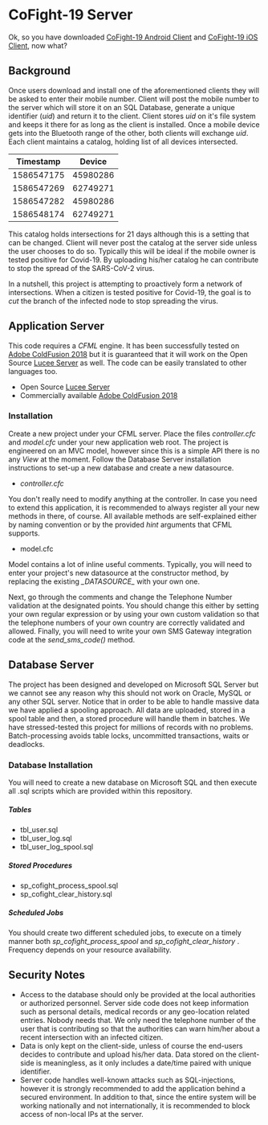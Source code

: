 
# CoFight-19 Server
Ok, so you have downloaded [CoFight-19 Android Client](https://github.com/CoFight-19/cofight-android "CoFight-19 Android Client") and [CoFight-19 iOS Client](https://github.com/CoFight-19/cofight-ios "CoFight-19 iOS Client"), now what?

## Background
Once users download and install one of the aforementioned clients they will be asked to enter their mobile number. Client will post the mobile number to the server which will store it on an SQL Database, generate a unique identifier (_uid_) and return it to the client. Client stores _uid_ on it's file system and keeps it there for as long as the client is installed. Once a mobile device gets into the Bluetooth range of the other, both clients will exchange _uid_. Each client maintains a catalog, holding list of all devices intersected.

Timestamp  | Device 
---------- | ------------- 
1586547175 | 45980286 
1586547269 | 62749271 
1586547282 | 45980286 
1586548174 | 62749271 

This catalog holds intersections for 21 days although this is a setting that can be changed. Client will never post the catalog at the server side unless the user chooses to do so. Typically this will be ideal if the mobile owner is tested positive for Covid-19. By uploading his/her catalog he can contribute to stop the spread of the SARS-CoV-2 virus.

In a nutshell, this project is attempting to proactively form a network of intersections. When a citizen is tested positive for Covid-19, the goal is to _cut_ the branch of the infected node to stop spreading the virus.


## Application Server

This code requires a _CFML_ engine. It has been successfully tested on [Adobe ColdFusion 2018](https://www.adobe.com/products/coldfusion-family.html "Adobe ColdFusion 2018")  but it is guaranteed that it will work on the Open Source [Lucee Server](https://lucee.org/ "Lucee Server") as well. The code can be easily translated to other languages too.

* Open Source [Lucee Server](https://lucee.org/ "Lucee Server")
* Commercially available [Adobe ColdFusion 2018](https://www.adobe.com/products/coldfusion-family.html "Adobe ColdFusion 2018")

### Installation
Create a new project under your CFML server. Place the files _controller.cfc_ and _model.cfc_ under your new application web root. The project is engineered on an MVC model, however since this is a simple API there is no any _View_ at the moment. Follow the Database Server installation instructions to set-up a new database and create a new datasource.

* _controller.cfc_

You don't really need to modify anything at the controller. In case you need to extend this application, it is recommended to always register all your new methods in there, of course. All available methods are self-explained either by naming convention or by the provided _hint_ arguments that CFML supports.

* model.cfc

Model contains a lot of inline useful comments. Typically, you will need to enter your project's new datasource at the constructor method, by replacing the existing _\_DATASOURCE\__ with your own one.

Next, go through the comments and change the Telephone Number validation at the designated points. You should change this either by setting your own regular expression or by using your own custom validation so that the telephone numbers of your own country are correctly validated and allowed. Finally, you will need to write your own SMS Gateway integration code at the _send\_sms\_code()_ method.

##  Database Server

The project has been designed and developed on Microsoft SQL Server but we cannot see any reason why this should not work on Oracle, MySQL or any other SQL server. Notice that in order to be able to handle massive data we have applied a spooling approach. All data are uploaded, stored in a spool table and then, a stored procedure will handle them in batches. We have stressed-tested this project for millions of records with no problems. Batch-processing avoids table locks, uncommitted transactions, waits or deadlocks. 

### Database Installation
You will need to create a new database on Microsoft SQL and then execute all .sql scripts which are provided within this repository. 

##### Tables

* tbl_user.sql
* tbl\_user\_log.sql
* tbl\_user\_log\_spool.sql

##### Stored Procedures

* sp\_cofight\_process\_spool.sql
* sp\_cofight\_clear\_history.sql

##### Scheduled Jobs
You should create two different scheduled jobs, to execute on a timely manner both _sp\_cofight\_process\_spool_ and _sp\_cofight\_clear\_history_ . Frequency depends on your resource availability.  


## Security Notes

* Access to the database should only be provided at the local authorities or authorized personnel. Server side code does not keep information such as personal details, medical records or any geo-location related entries. Nobody needs that. We only need the telephone number of the user that is contributing so that the authorities can warn him/her about a recent intersection with an infected citizen.
* Data is only kept on the client-side, unless of course the end-users decides to contribute and upload his/her data. Data stored on the client-side is meaningless, as it only includes a date/time paired with unique identifier.
* Server code handles well-known attacks such as SQL-injections, however it is strongly recommended to add the application behind a secured environment. In addition to that, since the entire system will be working nationally and not internationally, it is recommended to block access of non-local IPs at the server.